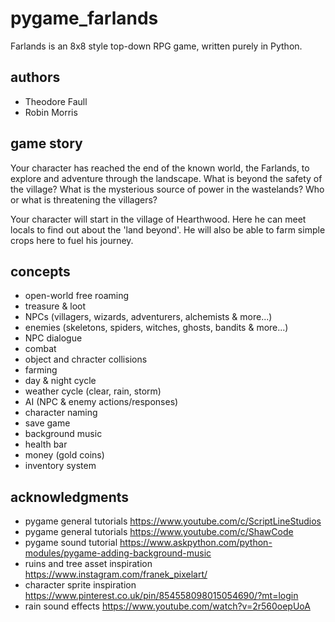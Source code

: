 # pygame_farlands
Farlands is an 8x8 style top-down RPG game, written purely in Python.

## authors
- Theodore Faull
- Robin Morris

## game story
Your character has reached the end of the known world, the Farlands, to explore and adventure through the landscape. What is beyond the safety of the village? What is the mysterious source of power in the wastelands? Who or what is threatening the villagers?

Your character will start in the village of Hearthwood. Here he can meet locals to find out about the 'land beyond'. He will also be able to farm simple crops here to fuel his journey.

## concepts
- open-world free roaming
- treasure & loot
- NPCs (villagers, wizards, adventurers, alchemists & more...)
- enemies (skeletons, spiders, witches, ghosts, bandits & more...)
- NPC dialogue
- combat
- object and chracter collisions
- farming
- day & night cycle
- weather cycle (clear, rain, storm)
- AI (NPC & enemy actions/responses)
- character naming
- save game
- background music
- health bar
- money (gold coins)
- inventory system

## acknowledgments
- pygame general tutorials https://www.youtube.com/c/ScriptLineStudios
- pygame general tutorials https://www.youtube.com/c/ShawCode
- pygame sound tutorial https://www.askpython.com/python-modules/pygame-adding-background-music
- ruins and tree asset inspiration https://www.instagram.com/franek_pixelart/
- character sprite inspiration https://www.pinterest.co.uk/pin/854558098015054690/?mt=login
- rain sound effects https://www.youtube.com/watch?v=2r560oepUoA
